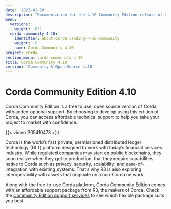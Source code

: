```yaml
---
date: '2023-02-28'
description: "Documentation for the 4.10 Community Edition release of Corda"
menu:
  versions:
    weight: -651
  corda-community-4-10:
    identifier: about-corda-landing-4-10-community
    weight: -5
    name: Corda Community 4.10
project: corda
section_menu: corda-community-4-10
title: Corda Community 4.10
version: 'Community & Open Source 4.10'
---
```


# Corda Community Edition 4.10

Corda Community Edition is a free to use, open source version of Corda, with added optional support. By choosing to develop using this edition of Corda, you can access affordable technical support to help you take your project to market with confidence.

{{< vimeo 205410473 >}}

Corda is the world’s first private, permissioned distributed ledger technology (DLT) platform designed to work with today’s financial services industry. While regulated companies may start on public blockchains, they soon realize when they get to production, that they require capabilities native to Corda such as privacy, security, scalability, and ease-of-integration with existing systems. That’s why R3 is also exploring interoperability with assets that originate on a non-Corda network.

Along with the free-to-use Corda platform, Corda Community Edition comes with an affordable support package from R3, the makers of Corda. Check the [Community Edition support services](http://r3.com/support) to see which flexible package suits you best.
